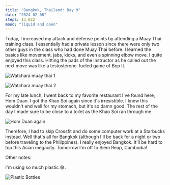 ```yaml
---
title: "Bangkok, Thailand: Day 9"
date: "2024-02-08"
steps: 13,022
mood: "liquid and open"
---
```


Today, I increased my attack and defense points by attending a Muay Thai training class. I essentially had a private lesson since there were only two other guys in the class who had done Muay Thai before. I learned the basics like movement, jabs, kicks, and even a spinning elbow move. I quite enjoyed this class. Hitting the pads of the instructor as he called out the next move was like a testosterone-fueled game of Bop It.

![Watchara muay thai 1](/images/muay-thai-1.jpeg)

![Watchara muay thai 2](/images/muay-thai-2.jpeg)

For my late lunch, I went back to my favorite restaurant I've found here, Hom Duan. I got the Khao Soi again since it's irresistible. I knew this wouldn't end well for my stomach, but it's so damn good. The rest of the day I made sure to be close to a toilet as the Khao Soi ran through me.

![Hom Duan again](/images/hom-duan-rd2.jpeg)

Therefore, I had to skip Crossfit and do some computer work at a Starbucks instead. Well that's all for Bangkok (although I'll be back for a night or two before traveling to the Philippines). I really enjoyed Bangkok. It'll be hard to top this Asian megacity. Tomorrow I'm off to Siem Reap, Cambodia!

Other notes:

I'm using so much plastic 😅.

![Plastic Bottles](/images/plastic-bottles.jpeg)
